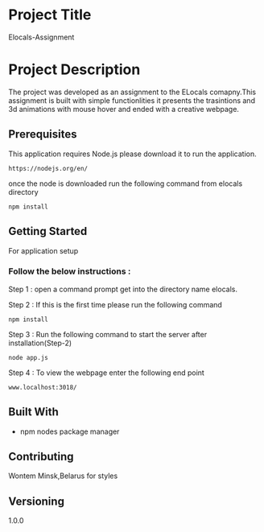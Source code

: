 # Project Title

Elocals-Assignment

# Project Description

The project was developed as an assignment to the ELocals comapny.This assignment is built with simple functionlities it presents the trasintions and 3d animations with mouse hover and ended with a creative webpage.

## Prerequisites

This application requires Node.js please download it to run the application.

```
https://nodejs.org/en/
```
once the node is downloaded run the following command from elocals directory

```
npm install
```

## Getting Started

For application setup 

### Follow the below instructions :

Step 1 : open a command prompt get into the directory name elocals.

Step 2 : If this is the first time please run the following command
```
npm install 
```
Step 3 : Run the following command to start the server after installation(Step-2)
```
node app.js
```
Step 4 : To view the webpage enter the following end point 
```
www.localhost:3018/
```


## Built With

* npm nodes package manager


## Contributing

Wontem Minsk,Belarus for styles

## Versioning
1.0.0



 